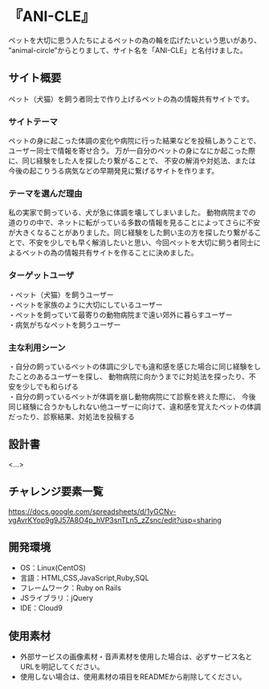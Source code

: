 # 『ANI-CLE』
ペットを大切に思う人たちによるペットの為の輪を広げたいという思いがあり、<br>
”animal-circle”からとりまして、サイト名を「ANI-CLE」と名付けました。

## サイト概要
ペット（犬猫）を飼う者同士で作り上げるペットの為の情報共有サイトです。

### サイトテーマ
ペットの身に起こった体調の変化や病院に行った結果などを投稿しあうことで、ユーザー同士で情報を寄せ合う。
万が一自分のペットの身になにか起こった際に、同じ経験をした人を探したり繋がることで、
不安の解消や対処法、または今後の起こりうる病気などの早期発見に繋げるサイトを作ります。

### テーマを選んだ理由
私の実家で飼っている、犬が急に体調を壊してしまいました。
動物病院までの道のりの中で、ネットに転がっている多数の情報を見ることによってさらに不安が大きくなることがありました。同じ経験をした飼い主の方を探したり繋がることで、不安を少しでも早く解消したいと思い、今回ペットを大切に飼う者同士によるペットの為の情報共有サイトを作ることに決めました。

### ターゲットユーザ
・ペット（犬猫）を飼うユーザー<br>
・ペットを家族のように大切にしているユーザー<br>
・ペットを飼っていて最寄りの動物病院まで遠い郊外に暮らすユーザー<br>
・病気がちなペットを飼うユーザー


### 主な利用シーン
・自分の飼っているペットの体調に少しでも違和感を感じた場合に同じ経験をしたことのあるユーザーを探し、
  動物病院に向かうまでに対処法を探ったり、不安を少しでも和らげる<br>
・自分の飼っているペットが体調を崩し動物病院にて診察を終えた際に、
  今後同じ経験に合うかもしれない他ユーザーに向けて、違和感を覚えたペットの体調だったり、診察結果、対処法を投稿する

## 設計書
<...>

## チャレンジ要素一覧
<https://docs.google.com/spreadsheets/d/1yGCNv-vgAvrKYop9g9J57A8O4p_hVP3snTLn5_zZsnc/edit?usp=sharing>

## 開発環境
- OS：Linux(CentOS)
- 言語：HTML,CSS,JavaScript,Ruby,SQL
- フレームワーク：Ruby on Rails
- JSライブラリ：jQuery
- IDE：Cloud9

## 使用素材
- 外部サービスの画像素材・音声素材を使用した場合は、必ずサービス名とURLを明記してください。
- 使用しない場合は、使用素材の項目をREADMEから削除してください。
